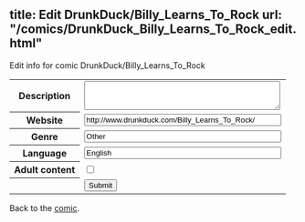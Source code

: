 title: Edit DrunkDuck/Billy_Learns_To_Rock
url: "/comics/DrunkDuck_Billy_Learns_To_Rock_edit.html"
---
Edit info for comic DrunkDuck/Billy_Learns_To_Rock

<form name="comic" action="http://gaepostmail.appspot.com/comic/" method="post">
<table class="comicinfo">
<tr>
<th>Description</th><td><textarea name="description" cols="40" rows="3"></textarea></td>
</tr>
<tr>
<th>Website</th><td><input type="text" name="url" value="http://www.drunkduck.com/Billy_Learns_To_Rock/" size="40"/></td>
</tr>
<tr>
<th>Genre</th><td><input type="text" name="genre" value="Other" size="40"/></td>
</tr>
<tr>
<th>Language</th><td><input type="text" name="language" value="English" size="40"/></td>
</tr>
<tr>
<th>Adult content</th><td><input type="checkbox" name="adult" value="adult" /></td>
</tr>
<tr>
<th></th><td>
<input type="hidden" name="comic" value="DrunkDuck_Billy_Learns_To_Rock" />
<input type="submit" name="submit" value="Submit" />
</td>
</tr>
</table>
</form>

Back to the [comic](DrunkDuck_Billy_Learns_To_Rock.html).
